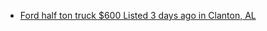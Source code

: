 - [Ford half ton truck $600 Listed 3 days ago in Clanton, AL](https://www.facebook.com/marketplace/item/4044195145841303)
